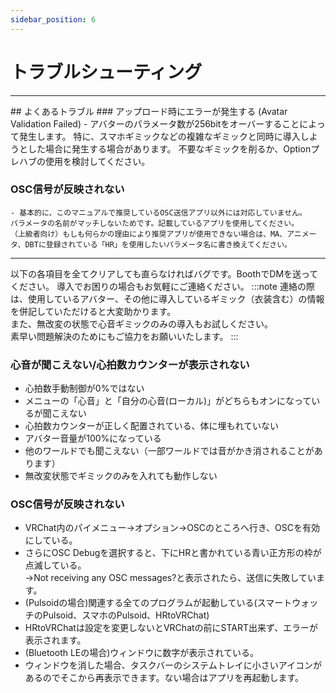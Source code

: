 ```yaml
---
sidebar_position: 6
---
```


# トラブルシューティング

<hr/>
## よくあるトラブル
### アップロード時にエラーが発生する (Avatar Validation Failed)  
    - アバターのパラメータ数が256bitをオーバーすることによって発生します。  
    特に、スマホギミックなどの複雑なギミックと同時に導入しようとした場合に発生する場合があります。  
    不要なギミックを削るか、Optionプレハブの使用を検討してください。

### OSC信号が反映されない
    - 基本的に、このマニュアルで推奨しているOSC送信アプリ以外には対応していません。  
    パラメータの名前がマッチしないためです。記載しているアプリを使用してください。  
    （上級者向け）もしも何らかの理由により推奨アプリが使用できない場合は、MA、アニメータ、DBTに登録されている「HR」を使用したいパラメータ名に書き換えてください。

<hr/>

以下の各項目を全てクリアしても直らなければバグです。BoothでDMを送ってください。
導入でお困りの場合もお気軽にご連絡ください。
:::note
連絡の際は、使用しているアバター、その他に導入しているギミック（衣装含む）の情報を併記していただけると大変助かります。  
また、無改変の状態で心音ギミックのみの導入もお試しください。   
素早い問題解決のためにもご協力をお願いいたします。
:::

### 心音が聞こえない/心拍数カウンターが表示されない
- 心拍数手動制御が0%ではない
- メニューの「心音」と「自分の心音(ローカル)」がどちらもオンになっているが聞こえない
- 心拍数カウンターが正しく配置されている、体に埋もれていない
- アバター音量が100%になっている
- 他のワールドでも聞こえない（一部ワールドでは音がかき消されることがあります）
- 無改変状態でギミックのみを入れても動作しない

### OSC信号が反映されない
- VRChat内のパイメニュー→オプション→OSCのところへ行き、OSCを有効にしている。
- さらにOSC Debugを選択すると、下にHRと書かれている青い正方形の枠が点滅している。  
→Not receiving  any OSC messages?と表示されたら、送信に失敗しています。
- (Pulsoidの場合)関連する全てのプログラムが起動している(スマートウォッチのPulsoid、スマホのPulsoid、HRtoVRChat)
- HRtoVRChatは設定を変更しないとVRChatの前にSTART出来ず、エラーが表示されます。
- (Bluetooth LEの場合)ウィンドウに数字が表示されている。
- ウィンドウを消した場合、タスクバーのシステムトレイに小さいアイコンがあるのでそこから再表示できます。ない場合はアプリを再起動します。